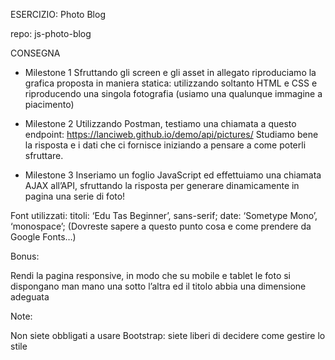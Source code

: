 ESERCIZIO: Photo Blog

repo: js-photo-blog

CONSEGNA

- Milestone 1
  Sfruttando gli screen e gli asset in allegato riproduciamo la grafica proposta in maniera statica: utilizzando soltanto HTML e CSS e riproducendo una singola fotografia (usiamo una qualunque immagine a piacimento)

- Milestone 2
  Utilizzando Postman, testiamo una chiamata a questo endpoint:
  https://lanciweb.github.io/demo/api/pictures/
  Studiamo bene la risposta e i dati che ci fornisce iniziando a pensare a come poterli sfruttare.

- Milestone 3
  Inseriamo un foglio JavaScript ed effettuiamo una chiamata AJAX all’API, sfruttando la risposta per generare dinamicamente in pagina una serie di foto!

Font utilizzati:
titoli: ‘Edu Tas Beginner’, sans-serif;
date: ‘Sometype Mono’, ‘monospace’;
(Dovreste sapere a questo punto cosa e come prendere da Google Fonts…)

Bonus:

Rendi la pagina responsive, in modo che su mobile e tablet le foto si dispongano man mano una sotto l’altra ed il titolo abbia una dimensione adeguata

Note:

Non siete obbligati a usare Bootstrap: siete liberi di decidere come gestire lo stile